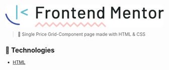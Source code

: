 <p>
    <img align="center" src="images/frontendmento-logopng.png" width="620px"  alt="logo-frontend-mentor">

</p> 



> 🔎 Single Price Grid-Component page made with HTML & CSS

## 🚀 Technologies ##

- [HTML](https://developer.mozilla.org/en-US/docs/Web/HTML)
